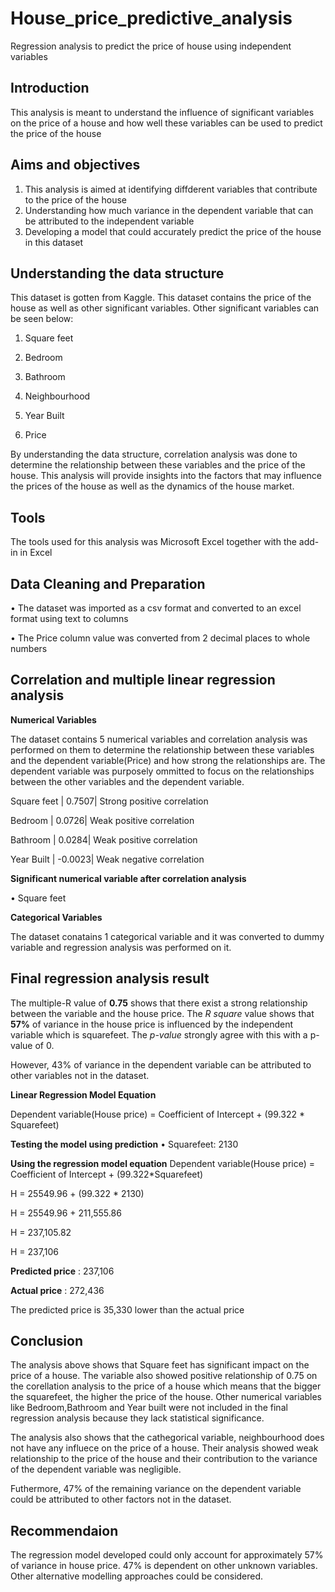 # House_price_predictive_analysis
Regression analysis to predict the price of house using independent variables


## Introduction
This analysis is meant to understand the influence of significant variables on the price of a house and how well these variables can be used to predict the price of the house


## Aims and objectives
1. This analysis is aimed at identifying diffderent variables that contribute to the price of the house
2. Understanding how much variance in the  dependent variable that can be attributed to the independent variable
3. Developing a model that could accurately predict the price of the house in this dataset


## Understanding the data structure
This dataset is gotten from Kaggle. This dataset contains the price of the house as well as other significant variables. Other significant variables can be seen below:

1. Square feet

2. Bedroom

3. Bathroom

4. Neighbourhood

5. Year Built

6. Price

By understanding the data structure, correlation analysis was done to determine the relationship between these variables and the price of the house. This analysis will provide insights into the factors that may influence the prices of the house as well as the dynamics of the house market.

## Tools
The tools used for this analysis was Microsoft Excel together with the add-in in Excel

## Data Cleaning and Preparation
•	The dataset was imported as a csv format and converted to an excel format using text to columns 

•	The Price column value was converted from 2 decimal places to whole numbers

## Correlation and multiple linear regression analysis

**Numerical Variables**

The dataset contains 5 numerical variables and correlation analysis was performed on them to determine the relationship between these variables and the dependent variable(Price) and how strong the relationships are. The dependent variable was purposely ommitted to focus on the relationships between the other variables and the dependent variable.


Square feet	| 0.7507| 	Strong positive correlation

Bedroom	| 0.0726| 	Weak positive correlation

Bathroom	| 0.0284| 	Weak positive correlation

Year Built	| -0.0023| 	Weak negative correlation

**Significant numerical variable after correlation analysis**

• Square feet

**Categorical Variables**

The dataset conatains 1 categorical variable and it was converted to dummy variable and regression analysis was performed on it.


## Final regression analysis result
The multiple-R value of **0.75** shows that there exist a strong relationship between the variable and the house price. The *R square* value shows that **57%** of variance in the house price is influenced by the independent variable which is squarefeet. The *p-value* strongly agree with this with a p-value of 0. 

However, 43% of variance in the dependent variable can be attributed to other variables not in the dataset.

**Linear Regression Model Equation**

Dependent variable(House price) = Coefficient of Intercept + (99.322 * Squarefeet) 

**Testing the model using prediction**
• Squarefeet: 2130

**Using the regression model equation**
Dependent variable(House price) = Coefficient of Intercept + (99.322*Squarefeet) 

H = 25549.96 + (99.322 * 2130) 

H = 25549.96 + 211,555.86

H = 237,105.82

H = 237,106

**Predicted price** : 237,106

**Actual price** : 272,436

The predicted price is 35,330 lower than the actual price


## Conclusion
The analysis above shows that Square feet has significant impact on the price of a house. The variable also showed positive relationship of 0.75 on the corellation analysis to the price of a house which means that the bigger the squarefeet, the higher the price of the house. Other numerical variables like Bedroom,Bathroom and Year built were not included in the final regression analysis because they lack statistical significance.

The analysis also shows that the cathegorical variable, neighbourhood does not have any influece on the price of a house. Their analysis showed weak relationship to the price of the house and their contribution to the variance of the dependent variable was negligible.

Futhermore, 47% of the remaining variance on the dependent variable could be attributed to other factors not in the dataset.


## Recommendaion
The regression model developed could only account for approximately 57% of variance in house price. 47% is dependent on other unknown variables. Other alternative modelling approaches could be considered.









